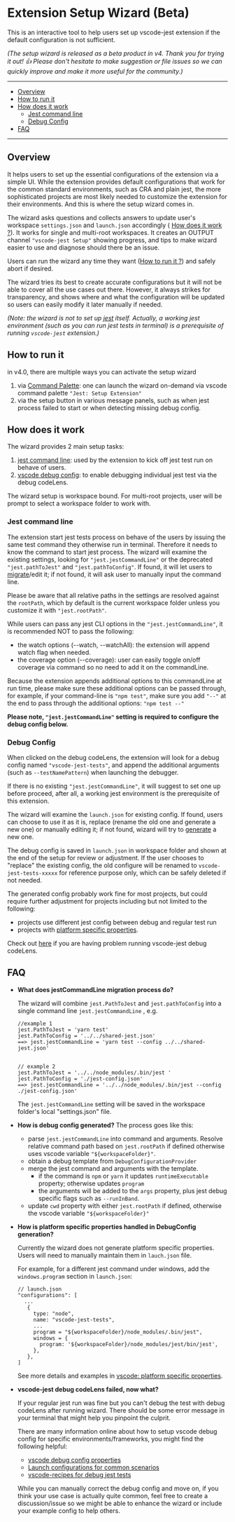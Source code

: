 # Extension Setup Wizard (Beta) <!-- omit in toc -->


This is an interactive tool to help users set up vscode-jest extension if the default configuration is not sufficient. 

_(The setup wizard is released as a beta product in v4. Thank you for trying it out! 👍  Please don't hesitate to make suggestion or file issues so we can quickly improve and make it more useful for the community.)_


---

- [Overview](#overview)
- [How to run it](#how-to-run-it)
- [How does it work](#how-does-it-work)
  - [Jest command line](#jest-command-line)
  - [Debug Config](#debug-config)
- [FAQ](#faq)

---
## Overview

It helps users to set up the essential configurations of the extension via a simple UI. While the extension provides default configurations that work for the common standard environments, such as CRA and plain jest, the more sophisticated projects are most likely needed to customize the extension for their environments. And this is where the setup wizard comes in.

The wizard asks questions and collects answers to update user's workspace `settings.json` and `launch.json` accordingly ( [How does it work ?](#how-does-it-work)). It works for single and multi-root workspaces. It creates an OUTPUT channel `"vscode-jest Setup"` showing progress, and tips to make wizard easier to use and diagnose should there be an issue. 

Users can run the wizard any time they want ([How to run it ?](how-to-run-it)) and safely abort if desired. 

The wizard tries its best to create accurate configurations but it will not be able to cover all the use cases out there. However, it always strikes for transparency, and shows where and what the configuration will be updated so users can easily modify it later manually if needed.

_(Note: the wizard is not to set up [jest](https://jestjs.io) itself. Actually, a working jest environment (such as you can run jest tests in terminal) is a prerequisite of running `vscode-jest` extension.)_
## How to run it
in v4.0, there are multiple ways you can activate the setup wizard

1. via [Command Palette](https://code.visualstudio.com/docs/getstarted/userinterface#_command-palette): one can launch the wizard on-demand via vscode command palette `"Jest: Setup Extension"` 
2. via the setup button in various message panels, such as when jest process failed to start or when detecting missing debug config.

## How does it work 
The wizard provides 2 main setup tasks:
1. [jest command line](#jest-command-line): used by the extension to kick off jest test run on behave of users. 
2. [vscode debug config](#debug-config): to enable debugging individual jest test via the debug codeLens.
   
The wizard setup is workspace bound. For multi-root projects, user will be prompt to select a workspace folder to work with.

### Jest command line
The extension start jest tests process on behave of the users by issuing the same test command they otherwise run in terminal. Therefore it needs to know the command to start jest process. The wizard will examine the existing settings, looking for `"jest.jestCommandLine"` or the deprecated `"jest.pathToJest"` and `"jest.pathToConfig"`. If found, it will let users to [migrate](#note-1)/edit it; if not found, it will ask user to manually input the command line.

Please be aware that all relative paths in the settings are resolved against the `rootPath`, which by default is the current workspace folder unless you customize it with `"jest.rootPath"`.


While users can pass any jest CLI options in the `"jest.jestCommandLine"`, it is recommended NOT to pass the following:
- the watch options (--watch, --watchAll): the extension will append watch flag when needed. 
- the coverage option (--coverage): user can easily toggle on/off coverage via command so no need to add it on the commandLine.

Because the extension appends additional options to this commandLine at run time, please make sure these additional options can be passed through, for example, if your command-line is `"npm test"`, make sure you add `"--"` at the end to pass through the additional options: `"npm test --"`

**Please note, `"jest.jestCommandLine"` setting is required to configure the debug config below.**

### Debug Config
When clicked on the debug codeLens, the extension will look for a debug config named `"vscode-jest-tests"`, and append the additional arguments (such as `--testNamePattern`) when launching the debugger.

If there is no existing `"jest.jestCommandLine"`, it will suggest to set one up before proceed, after all, a working jest environment is the prerequisite of this extension.

The wizard will examine the `launch.json` for existing config. If found, users can choose to use it as it is, replace (rename the old one and generate a new one) or manually editing it; if not found, wizard will try to [generate](#note-2) a new one. 

The debug config is saved in `launch.json` in workspace folder and shown at the end of the setup for review or adjustment. If the user chooses to "replace" the existing config, the old configure will be renamed to `vscode-jest-tests-xxxxx` for reference purpose only, which can be safely deleted if not needed.

The generated config probably work fine for most projects, but could require further adjustment for projects including but not limited to the following:
- projects use different jest config between debug and regular test run
- projects with [platform specific properties](#note-3). 

Check out [here](#note-4) if you are having problem running vscode-jest debug codeLens.
## FAQ

- <a id="note-1">**What does jestCommandLine migration process do?**</a> 

  The wizard will combine `jest.PathToJest` and `jest.pathToConfig` into a single command line `jest.jestCommandLine` , e.g. 
  ```
  //example 1
  jest.PathToJest = 'yarn test'
  jest.PathToConfig = '../../shared-jest.json'
  ==> jest.jestCommandLine = 'yarn test --config ../../shared-jest.json' 


  // example 2
  jest.PathToJest = '../../node_modules/.bin/jest '
  jest.PathToConfig = './jest-config.json'
  ==> jest.jestCommandLine = '../../node_modules/.bin/jest --config ./jest-config.json' 
  ```

  The `jest.jestCommandLine` setting will be saved in the workspace folder's local "settings.json" file.

- <a id="note-2">**How is debug config generated?**</a>
  The process goes like this:
  - parse `jest.jestCommandLine` into command and arguments. Resolve relative command path based on `jest.rootPath` if defined otherwise uses vscode variable `"${workspaceFolder}"`.
  - obtain a debug template from `DebugConfigurationProvider`
  - merge the jest command and arguments with the template.
    - if the command is `npm` or `yarn` it updates `runtimeExecutable` property; otherwise updates `program`
    - the arguments will be added to the `args` property, plus jest debug specific flags such as `--runInBand`.
  - update `cwd` property with either `jest.rootPath` if defined, otherwise the vscode variable `"${workspaceFolder}"`

  
- <a id="note-3">**How is platform specific properties handled in DebugConfig generation?**</a>
  
  Currently the wizard does not generate platform specific properties. Users will need to manually maintain them in `lauch.json` file. 

  For example, for a different jest command under windows, add the `windows.program` section in `launch.json`:

  ```
  // launch.json
  "configurations": [
    ...
     {
       type: "node",
       name: "vscode-jest-tests",
       ...
       program = "${workspaceFolder}/node_modules/.bin/jest",
       windows = {
         program: '${workspaceFolder}/node_modules/jest/bin/jest',
       },
     },
  ]
  ```
  See more details and examples in [vscode: platform specific properties](https://code.visualstudio.com/docs/editor/debugging#_platformspecific-properties).
    

- <a id="note-4">**vscode-jest debug codeLens failed, now what?**</a>
  
  If your regular jest run was fine but you can't debug the test with debug codeLens after running wizard. There should be some error message in your terminal that might help you pinpoint the culprit. 

  There are many information online about how to setup vscode debug config for specific environments/frameworks, you might find the following helpful:
  - [vscode debug config properties](https://code.visualstudio.com/docs/nodejs/nodejs-debugging#_launch-configuration-properties) 
  - [Launch configurations for common scenarios](https://code.visualstudio.com/docs/nodejs/nodejs-debugging#_launch-configurations-for-common-scenarios)
  - [vscode-recipes for debug jest tests](https://github.com/microsoft/vscode-recipes/tree/master/debugging-jest-tests)
  
  While you can manually correct the debug config and move on, if you think your use case is actually quite common, feel free to create a discussion/issue so we might be able to enhance the wizard or include your example config to help others.
